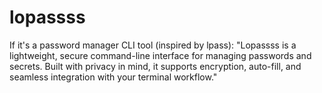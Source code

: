 # lopassss
If it's a password manager CLI tool (inspired by lpass): "Lopassss is a lightweight, secure command-line interface for managing passwords and secrets. Built with privacy in mind, it supports encryption, auto-fill, and seamless integration with your terminal workflow."
